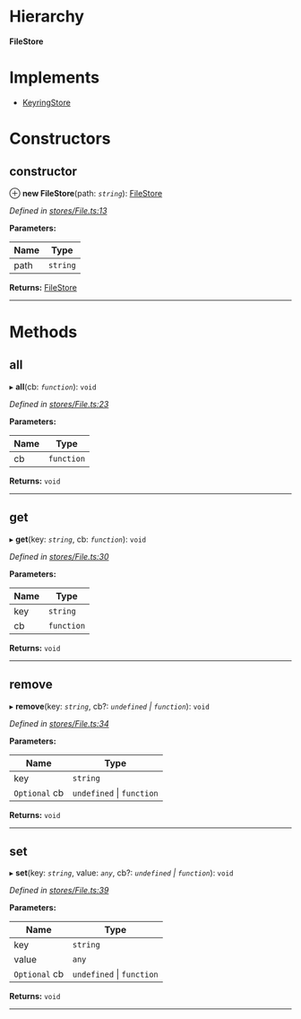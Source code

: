 

# Hierarchy

**FileStore**

# Implements

* [KeyringStore](../interfaces/_types_.keyringstore.md)

# Constructors

<a id="constructor"></a>

##  constructor

⊕ **new FileStore**(path: *`string`*): [FileStore](_stores_file_.filestore.md)

*Defined in [stores/File.ts:13](https://github.com/polkadot-js/ui/blob/c2e3d5f/packages/ui-keyring/src/stores/File.ts#L13)*

**Parameters:**

| Name | Type |
| ------ | ------ |
| path | `string` |

**Returns:** [FileStore](_stores_file_.filestore.md)

___

# Methods

<a id="all"></a>

##  all

▸ **all**(cb: *`function`*): `void`

*Defined in [stores/File.ts:23](https://github.com/polkadot-js/ui/blob/c2e3d5f/packages/ui-keyring/src/stores/File.ts#L23)*

**Parameters:**

| Name | Type |
| ------ | ------ |
| cb | `function` |

**Returns:** `void`

___
<a id="get"></a>

##  get

▸ **get**(key: *`string`*, cb: *`function`*): `void`

*Defined in [stores/File.ts:30](https://github.com/polkadot-js/ui/blob/c2e3d5f/packages/ui-keyring/src/stores/File.ts#L30)*

**Parameters:**

| Name | Type |
| ------ | ------ |
| key | `string` |
| cb | `function` |

**Returns:** `void`

___
<a id="remove"></a>

##  remove

▸ **remove**(key: *`string`*, cb?: *`undefined` \| `function`*): `void`

*Defined in [stores/File.ts:34](https://github.com/polkadot-js/ui/blob/c2e3d5f/packages/ui-keyring/src/stores/File.ts#L34)*

**Parameters:**

| Name | Type |
| ------ | ------ |
| key | `string` |
| `Optional` cb | `undefined` \| `function` |

**Returns:** `void`

___
<a id="set"></a>

##  set

▸ **set**(key: *`string`*, value: *`any`*, cb?: *`undefined` \| `function`*): `void`

*Defined in [stores/File.ts:39](https://github.com/polkadot-js/ui/blob/c2e3d5f/packages/ui-keyring/src/stores/File.ts#L39)*

**Parameters:**

| Name | Type |
| ------ | ------ |
| key | `string` |
| value | `any` |
| `Optional` cb | `undefined` \| `function` |

**Returns:** `void`

___

